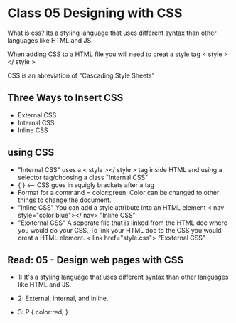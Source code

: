 # Class 05 Designing with CSS

What is css? Its a styling language that uses different syntax than other languages like HTML and JS.

When adding CSS to a HTML file you will need to creat a style tag  < style > </ style >

CSS is an abreviation of "Cascading Style Sheets"

## Three Ways to Insert CSS
* External CSS 
* Internal CSS  
* Inline CSS 

## using CSS 
* "Internal CSS" uses a < style ></ style > tag inside HTML and using a selector tag/choosing a class "Internal CSS"
* { } <-- CSS goes in squigly brackets after a tag 
* Format for a command = color:green; Color can be changed to other things to change the document. 
* "Inline CSS" You can add a style attribute into an HTML element < nav style="color blue"></ nav> "Inline CSS"
* "Exxternal CSS" A seperate file that is linked from the HTML doc where you would do your CSS. To link your HTML doc to the CSS you would creat a HTML element. < link href="style.css"> "Exxternal CSS"

## Read: 05 - Design web pages with CSS
* 1: It's a styling language that uses different syntax than other languages like HTML and JS.

* 2: External, internal, and inline. 

* 3: P { color:red; }
